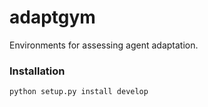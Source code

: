 # adaptgym

Environments for assessing agent adaptation.

### Installation
`python setup.py install develop`